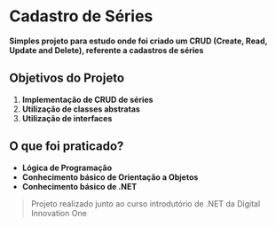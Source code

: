 <h1> Cadastro de Séries </h1>
<p><strong> Simples projeto para estudo onde foi criado um CRUD (Create, Read, Update and Delete), referente a cadastros de séries </p></strong>

<h2> Objetivos do Projeto </h2>
<ol>
<li><strong> Implementação de CRUD de séries </li></strong>
<li><strong> Utilização de classes abstratas </li></strong>
<li><strong> Utilização de interfaces </li></strong>
</ol>

<h2> O que foi praticado? </h2>
<ul>
<li><strong> Lógica de Programação </li></strong>
<li><strong> Conhecimento básico de Orientação a Objetos </li></strong>
<li><strong> Conhecimento básico de .NET </li></strong>
</ul>

<blockquote> Projeto realizado junto ao curso introdutório de .NET da Digital Innovation One </blockquote>
